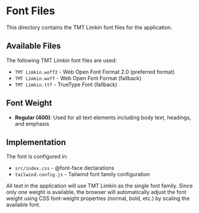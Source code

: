 # Font Files

This directory contains the TMT Limkin font files for the application.

## Available Files

The following TMT Limkin font files are used:

- `TMT Limkin.woff2` - Web Open Font Format 2.0 (preferred format)
- `TMT Limkin.woff` - Web Open Font Format (fallback)
- `TMT Limkin.ttf` - TrueType Font (fallback)

## Font Weight

- **Regular (400)**: Used for all text elements including body text, headings, and emphasis

## Implementation

The font is configured in:
- `src/index.css` - @font-face declarations
- `tailwind.config.js` - Tailwind font family configuration

All text in the application will use TMT Limkin as the single font family. Since only one weight is available, the browser will automatically adjust the font weight using CSS font-weight properties (normal, bold, etc.) by scaling the available font. 